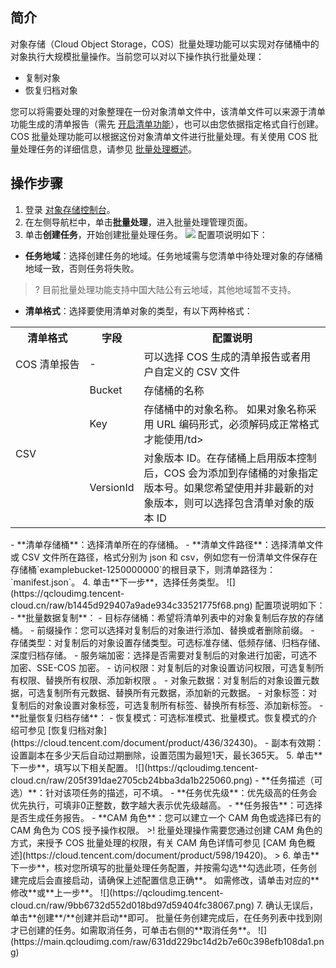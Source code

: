 ## 简介

对象存储（Cloud Object Storage，COS）批量处理功能可以实现对存储桶中的对象执行大规模批量操作。当前您可以对以下操作执行批量处理：

- 复制对象
- 恢复归档对象

您可以将需要处理的对象整理在一份对象清单文件中，该清单文件可以来源于清单功能生成的清单报告（需先 [开启清单功能](https://cloud.tencent.com/document/product/436/33702)），也可以由您依据指定格式自行创建。 COS 批量处理功能可以根据这份对象清单文件进行批量处理。有关使用 COS 批量处理任务的详细信息，请参见 [批量处理概述](https://cloud.tencent.com/document/product/436/38601)。

## 操作步骤

1. 登录 [对象存储控制台](https://console.cloud.tencent.com/cos5)。
2. 在左侧导航栏中，单击**批量处理**，进入批量处理管理页面。
3. 单击**创建任务**，开始创建批量处理任务。
![](https://main.qcloudimg.com/raw/518f5331add7435fd95e697a20fce81a.png)
配置项说明如下：
 - **任务地域**：选择创建任务的地域。任务地域需与您清单中待处理对象的存储桶地域一致，否则任务将失败。
>? 目前批量处理功能支持中国大陆公有云地域，其他地域暂不支持。
>
 - **清单格式**：选择要使用清单对象的类型，有以下两种格式：
<table>
   <tr>
      <th>清单格式</th>
      <th>字段</th>
      <th>配置说明</th>
   </tr>
   <tr>
      <td nowrap="nowrap">COS 清单报告</td>
      <td>-</td>
      <td>可以选择 COS 生成的清单报告或者用户自定义的 CSV 文件</td>
   </tr>
   <tr>
      <td rowspan="3">CSV</td>
      <td>Bucket</td>
      <td>存储桶的名称</td>
   </tr>
   <tr>
      <td>Key</td>
      <td>存储桶中的对象名称。 如果对象名称采用 URL 编码形式，必须解码成正常格式才能使用/td>
   </tr>
   <tr>
      <td>VersionId</td>
      <td>对象版本 ID。在存储桶上启用版本控制后，COS 会为添加到存储桶的对象指定版本号。如果您希望使用并非最新的对象版本，则可以选择包含清单对象的版本 ID</td>
   </tr>
</table>
 - **清单存储桶**：选择清单所在的存储桶。
 - **清单文件路径**：选择清单文件或 CSV 文件所在路径，格式分别为 json 和 csv，例如您有一份清单文件保存在存储桶`examplebucket-1250000000`的根目录下，则清单路径为：`manifest.json`。 
4. 单击**下一步**，选择任务类型。
![](https://qcloudimg.tencent-cloud.cn/raw/b1445d929407a9ade934c33521775f68.png)
配置项说明如下：
  - **批量数据复制**：
    - 目标存储桶：希望将清单列表中的对象复制后存放的存储桶。
    - 前缀操作：您可以选择对复制后的对象进行添加、替换或者删除前缀。
    - 存储类型：对复制后的对象设置存储类型。可选标准存储、低频存储、归档存储、深度归档存储。
    - 服务端加密：选择是否需要对复制后的对象进行加密，可选不加密、SSE-COS 加密。
    - 访问权限：对复制后的对象设置访问权限，可选复制所有权限、替换所有权限、添加新权限 。
    - 对象元数据：对复制后的对象设置元数据，可选复制所有元数据、替换所有元数据，添加新的元数据。
    - 对象标签：对复制后的对象设置对象标签，可选复制所有标签、替换所有标签、添加新标签。
  - **批量恢复归档存储**：
    - 恢复模式：可选标准模式、批量模式。恢复模式的介绍可参见 [恢复归档对象](https://cloud.tencent.com/document/product/436/32430)。
    - 副本有效期：设置副本在多少天后自动过期删除，设置范围为最短1天，最长365天。
5. 单击**下一步**，填写以下相关配置。
![](https://qcloudimg.tencent-cloud.cn/raw/205f391dae2705cb24bba3da1b225060.png)
 - **任务描述（可选）**：针对该项任务的描述，可不填。
 - **任务优先级**：优先级高的任务会优先执行，可填非0正整数，数字越大表示优先级越高。
 - **任务报告**：可选择是否生成任务报告。
 - **CAM 角色**：您可以建立一个 CAM 角色或选择已有的 CAM 角色为 COS 授予操作权限。
>! 批量处理操作需要您通过创建 CAM 角色的方式，来授予 COS 批量处理的权限，有关 CAM 角色详情可参见 [CAM 角色概述](https://cloud.tencent.com/document/product/598/19420)。
>
6. 单击**下一步**，核对您所填写的批量处理任务配置，并按需勾选**勾选此项，任务创建完成后会直接启动，请确保上述配置信息正确**。
如需修改，请单击对应的**修改**或**上一步**。
![](https://qcloudimg.tencent-cloud.cn/raw/9bb6732d552d018bd97d59404fc38067.png)
7. 确认无误后，单击**创建**/**创建并启动**即可。
批量任务创建完成后，在任务列表中找到刚才已创建的任务。如需取消任务，可单击右侧的**取消任务**。
![](https://main.qcloudimg.com/raw/631dd229bc14d2b7e60c398efb108da1.png)



